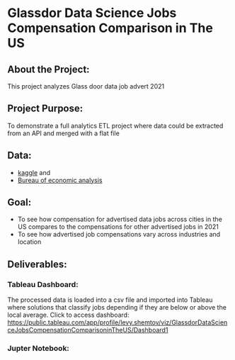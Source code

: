 # Glassdor Data Science Jobs Compensation Comparison in The US

## About the Project:
This project analyzes Glass door data job advert 2021




## Project Purpose:
To demonstrate a full analytics ETL project where data could be extracted from an API and merged with a flat file

## Data:
- [kaggle](https://www.kaggle.com/datasets/atharvap329/glassdoor-data-science-job-data) and
- [Bureau of economic analysis](https://apps.bea.gov/API/docs/index.htm)

## Goal:
- To see how compensation for advertised data jobs across cities in the US compares to the compensations for other advertised jobs in 2021
- To see how advertised job compensations vary across industries and location

## Deliverables:

### Tableau Dashboard:
The processed data is loaded into a csv file and imported into Tableau where solutions that classify jobs depending if they are below or above the local average.
Click to access dashboard: https://public.tableau.com/app/profile/levy.shemtov/viz/GlassdorDataScienceJobsCompensationComparisoninTheUS/Dashboard1

### Jupter Notebook:



